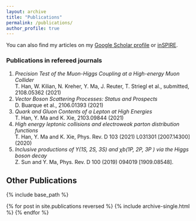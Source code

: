```yaml
---
layout: archive
title: "Publications"
permalink: /publications/
author_profile: true
---
```


You can also find my articles on my [Google Scholar profile](https://scholar.google.com/citations?user=td4jffcAAAAJ&hl=en) or [inSPIRE](https://inspirehep.net/authors/1514492). 

### Publications in refereed journals
1. *Precision Test of the Muon-Higgs Coupling at a High-energy Muon Collider*  
T. Han, W. Kilian, N. Kreher, Y. Ma, J. Reuter, T. Striegl et al., submitted, 2108.05362 (2021)
2. *Vector Boson Scattering Processes: Status and Prospects*  
D. Buarque et al., 2106.01393 (2021)
3. *Quark and Gluon Contents of a Lepton at High Energies*  
T. Han, Y. Ma and K. Xie, 2103.09844 (2021)
4. *High energy leptonic collisions and electroweak parton distribution functions*  
T. Han, Y. Ma and K. Xie,  Phys. Rev. D 103 (2021) L031301 [2007.14300] (2020)
5. *Inclusive productions of Υ(1S, 2S, 3S) and χb(1P, 2P, 3P ) via the Higgs boson decay*  
Z. Sun and Y. Ma, Phys. Rev. D 100 (2019) 094019 [1909.08548].

## Other Publications


{% include base_path %}

{% for post in site.publications reversed %}
  {% include archive-single.html %}
{% endfor %}
